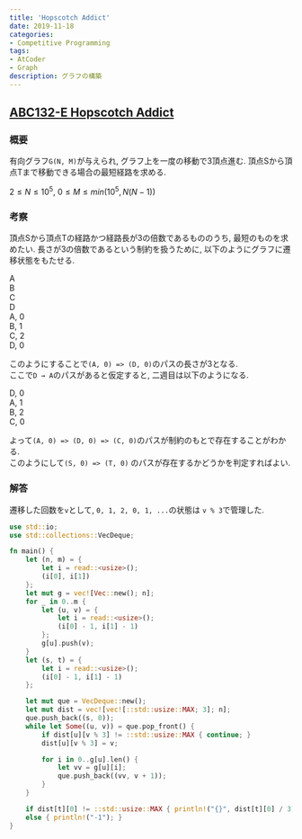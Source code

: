```yaml
---
title: 'Hopscotch Addict'
date: 2019-11-18
categories:
- Competitive Programming
tags:
- AtCoder
- Graph
description: グラフの構築
---
```


## [ABC132-E Hopscotch Addict](https://atcoder.jp/contests/abc132/tasks/abc132_e)
### 概要
有向グラフ`G(N, M)`が与えられ, グラフ上を一度の移動で3頂点進む. 頂点Sから頂点Tまで移動できる場合の最短経路を求める.

$2 \leq N \leq 10^5$,
$0 \leq M \leq min(10^5, N(N-1))$

### 考察
頂点Sから頂点Tの経路かつ経路長が3の倍数であるもののうち, 最短のものを求めたい.
長さが3の倍数であるという制約を扱うために, 以下のようにグラフに遷移状態をもたせる.

<div class="graph">
  <div class="edge">A</div>
    <div class="node" />
  <div class="edge">B</div>
    <div class="node" />
  <div class="edge">C</div>
    <div class="node" />
  <div class="edge">D</div>
</div>

<div class="graph">
  <div class="edge">A, 0</div>
    <div class="node" />
  <div class="edge">B, 1</div>
    <div class="node" />
  <div class="edge">C, 2</div>
    <div class="node" />
  <div class="edge">D, 0</div>
</div>

このようにすることで`(A, 0) => (D, 0)`のパスの長さが3となる.  
ここで`D → A`のパスがあると仮定すると, 二週目は以下のようになる.

<div class="graph">
  <div class="edge">D, 0</div>
    <div class="node" />
  <div class="edge">A, 1</div>
    <div class="node" />
  <div class="edge">B, 2</div>
    <div class="node" />
  <div class="edge">C, 0</div>
</div>

よって`(A, 0) => (D, 0) => (C, 0)`のパスが制約のもとで存在することがわかる.  
このようにして`(S, 0) => (T, 0)` のパスが存在するかどうかを判定すればよい.

### 解答
遷移した回数を`v`として, `0, 1, 2, 0, 1, ...`の状態は `v % 3`で管理した.

```rust
use std::io;
use std::collections::VecDeque;

fn main() {
    let (n, m) = {
        let i = read::<usize>();
        (i[0], i[1])
    };
    let mut g = vec![Vec::new(); n];
    for _ in 0..m {
        let (u, v) = {
            let i = read::<usize>();
            (i[0] - 1, i[1] - 1)
        };
        g[u].push(v);
    }
    let (s, t) = {
        let i = read::<usize>();
        (i[0] - 1, i[1] - 1)
    };

    let mut que = VecDeque::new();
    let mut dist = vec![vec![::std::usize::MAX; 3]; n];
    que.push_back((s, 0));
    while let Some((u, v)) = que.pop_front() {
        if dist[u][v % 3] != ::std::usize::MAX { continue; }
        dist[u][v % 3] = v;

        for i in 0..g[u].len() {
            let vv = g[u][i];
            que.push_back((vv, v + 1));
        }
    }

    if dist[t][0] != ::std::usize::MAX { println!("{}", dist[t][0] / 3); }
    else { println!("-1"); }
}
```
